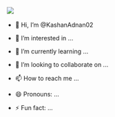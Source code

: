 <img src="" />
<img src="https://github.com/user-attachments/assets/5a839e46-792e-48cb-a5ef-835cfb7d52ec"/>

- 👋 Hi, I’m @KashanAdnan02
- 👀 I’m interested in ...
- 🌱 I’m currently learning ...
- 💞️ I’m looking to collaborate on ...
- 📫 How to reach me ...

- 😄 Pronouns: ...
- ⚡ Fun fact: ...

<!---
KashanAdnan02/KashanAdnan02 is a ✨ special ✨ repository because its `README.md` (this file) appears on your GitHub profile.
You can click the Preview link to take a look at your changes.
--->
